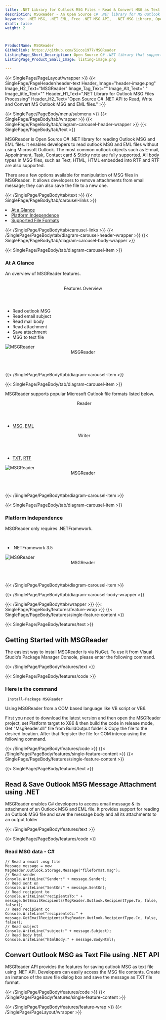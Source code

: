 ```yaml
---
title: .NET Library for Outlook MSG Files – Read & Convert MSG as Text | MSGReader
description: MSGReader - An Open Source C# .NET library for MS Outlook MSG files. Developers can create, read, modify & convert Outlook MSG and EML files via .NET API.
keywords: .NET MSG, .NET EML, Free .NET MSG API,  .NET MSG Library, Open Source outlook Library, .NET MSG programming, .NET MSG APIs, .NET MSG library, create  MSG Documents, EML C# .NET Libraries, C# outlook, C# MSG, C# EML, convert Outlook MSG, convert Outlook EML
draft: false
weight: 2



ProductName: MSGReader  
Githublink: https://github.com/Sicos1977/MSGReader
ListingPage_Short_Description: Open Source C# .NET library that supports reading Outlook MSG and EML files without installing MS outlook. You can easily read properties from an Outlook MSG and EML messages.
ListingPage_Product_Small_Image: listing-image.png 

---
```


{{< SinglePage/PageLayout/wrapper >}}
{{< SinglePage/PageHeader/header-text
Header_Image="header-image.png"
Image_H2_Text="MSGReader"
Image_Tag_Text=""
Image_Alt_Text=" "
Image_title_Text=""
Header_H1_Text=".NET Library for Outlook MSG Files Processing"
Header_H2_Text="Open Source C# .NET API to Read, Write and Convert MS Outlook MSG and EML files." >}}

{{< SinglePage/PageBody/menu/submenu >}}
{{< SinglePage/PageBody/tab/wrapper >}}
{{< SinglePage/PageBody/tab/diagram-carousel-header-wrapper >}}
{{< SinglePage/PageBody/tab/text >}}



<p>MSGReader is Open Source C# .NET library for reading Outlook MSG and EML files. It enables developers to read outlook MSG and EML files without using Microsoft Outlook. The most common outlook objects such as E-mail, Appointment, Task, Contact card & Sticky note are fully supported. All body types in MSG files, such as Text, HTML, HTML embedded into RTF and RTF are also supported.</p>
<p>There are a few options available for manipulation of MSG files in MSGReader.  It allows developers to remove attachments from email message; they can also save the file to a new one. </p>

{{< /SinglePage/PageBody/tab/text >}}
{{< SinglePage/PageBody/tab/carousel-links >}}

<li data-target="#diagramcarousel" data-slide-to="0"><a href="#">At a Glance</a></li>
<li data-target="#diagramcarousel" data-slide-to="2"><a href="#">Platform Independence</a></li>
<li data-target="#diagramcarousel" data-slide-to="1"><a class="activetab" href="#">Supported File Formats</a></li>


{{< /SinglePage/PageBody/tab/carousel-links >}}
{{< /SinglePage/PageBody/tab/diagram-carousel-header-wrapper >}}
{{< SinglePage/PageBody/tab/diagram-carousel-body-wrapper >}}

{{< SinglePage/PageBody/tab/diagram-carousel-item >}}
<h3>At A Glance</h3>
<p>An overview of MSGReader features.</p>
<div class="diagram1 d1-poi">
<div class="d1-row">
<div class="d1-col d1-left"> </div>
<div class="d1-col d1-right"><header>Features Overview</header>
<ul>
<li>Read outlook MSG</li>
<li>Read email subject</li>
<li>Read mail body</li>
<li>Read attachment</li>
<li>Save attachment</li>
<li>MSG to text file</li>
</ul>
</div>
<!--/left
<div class="d1-col d1-right">&nbsp;</div>--></div>
<div class="d1-logo"><img class="bg-dark" src='listing-image.png' alt="MSGReader"><header>MSGReader</header><footer><small></small></footer></div>
<!--/logo--></div>
<!--/diagram1-->
{{< /SinglePage/PageBody/tab/diagram-carousel-item >}}

{{< SinglePage/PageBody/tab/diagram-carousel-item >}}
<p>MSGReader supports popular Microsoft Outlook file formats listed below.</p>
<div class="diagram1 d2  d1-poi">
<div class="d1-row">
<div class="d1-col d1-left"><header><i class="fa fa-arrows-v "> </i> Reader</header>
<ul>
<li><a href="https://docs.fileformat.com/email/msg/">MSG</a>, <a href="https://docs.fileformat.com/email/eml/">EML</a></li>
</ul>
</div>
<!--/left-->
<div class="d1-col d1-right"><header><i class="fa  fa-long-arrow-down"> </i> Writer</header>
<ul>
<li><a href="https://docs.fileformat.com/word-processing/txt/">TXT</a>, <a href="https://docs.fileformat.com/word-processing/rtf/">RTF</a></li>
</ul>
</div>
<!--/right--></div>
<!--/row-->
<div class="d1-logo"><img class="bg-dark" src='listing-image.png' alt="MSGReader"><header>MSGReader</header><footer><small></small></footer></div>
<!--/logo--></div>
<!--/diagram2-->
{{< /SinglePage/PageBody/tab/diagram-carousel-item >}}

{{< SinglePage/PageBody/tab/diagram-carousel-item >}}
<h3>Platform Independence</h3>
<p>MSGReader only requires .NETFramework.</p>
<div class="diagram1 d1-poi">
<div class="d1-row">
<div class="d1-col d1-left"> </div>
<div class="d1-col d1-right"><!--<header><i class="fa fa-cubes">` </i></header-->
<ul>
<li>.NETFramework 3.5</li>
</ul>
</div>
<!--/left
<div class="d1-col d1-right">&nbsp;</div>--> <!--/right--></div>
<!--/row-->
<div class="d1-logo"><img class="bg-dark" src='listing-image.png' alt="MSGReader"><header>MSGReader</header><footer><small></small></footer></div>
<!--/logo--></div>
<!--/diagram2 -->
{{< /SinglePage/PageBody/tab/diagram-carousel-item >}}

{{< /SinglePage/PageBody/tab/diagram-carousel-body-wrapper >}}

{{< /SinglePage/PageBody/tab/wrapper >}}
{{< SinglePage/PageBody/features/feature-wrap >}}
{{< SinglePage/PageBody/features/single-feature-content >}}

{{< SinglePage/PageBody/features/text >}}
<h2 class="h2title">Getting Started with MSGReader</h2>
<p>The easiest way to install MSGReader is via NuGet. To use it from Visual Studio’s Package Manager Console, please enter the following command.</p>
{{< /SinglePage/PageBody/features/text >}}

{{< SinglePage/PageBody/features/code >}}
<h3>Here is the command</h3>
<pre><code class="html"> Install-Package MSGReader </code></pre>

<p>Using MSGReader from a COM based language like VB script or VB6.</p>
<p>First you need to download the latest version and then open the MSGReader project, set Platform target to X86 & then build the code in release mode, Get "MsgReader.dll" file from BuildOutput folder & Copy the file to the desired location. After that Register the file for COM interop using the following command.</p>
{{< /SinglePage/PageBody/features/code >}}
{{< /SinglePage/PageBody/features/single-feature-content >}}
{{< SinglePage/PageBody/features/single-feature-content >}}

{{< SinglePage/PageBody/features/text >}}
<h2 class="h2title">Read & Save Outlook MSG Message Attachment using .NET</h2>
<p>MSGReader enables C# developers to access email message & its attachment of an Outlook MSG and EML file. It provides support for reading an Outlook MSG file and save the message body and all its attachments to an output folder</p>
{{< /SinglePage/PageBody/features/text >}}

{{< SinglePage/PageBody/features/code >}}
<h3>Read MSG data - C#</h3>
<pre><code class="C#">// Read a email .msg file
Message message = new MsgReader.Outlook.Storage.Message("fileformat.msg");
// Read sender
Console.WriteLine("Sender:" + message.Sender);
// Read sent on
Console.WriteLine("SentOn:" + message.SentOn);
// Read recipient to
Console.WriteLine("recipientsTo:" + message.GetEmailRecipients(MsgReader.Outlook.RecipientType.To, false, false));
// Read recipient cc
Console.WriteLine("recipientsCc:" + message.GetEmailRecipients(MsgReader.Outlook.RecipientType.Cc, false, false));
// Read subject
Console.WriteLine("subject:" + message.Subject);
// Read body html
Console.WriteLine("htmlBody:" + message.BodyHtml);
</code></pre>

<h2 class="h2title">Convert Outlook MSG as Text File using .NET API</h2>
<p>MSGReader API provides the features for saving outlook MSG as text file using .NET API. Developers can easily access the MSG file contents. Create an instance of the save file dialog box and save the message as TXT file format.</p>


{{< /SinglePage/PageBody/features/code >}}
{{< /SinglePage/PageBody/features/single-feature-content >}}

{{< /SinglePage/PageBody/features/feature-wrap >}}
{{< /SinglePage/PageLayout/wrapper >}}